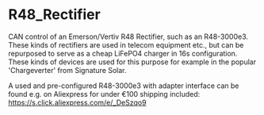 # R48_Rectifier
CAN control of an Emerson/Vertiv R48 Rectifier, such as an R48-3000e3. These kinds of rectifiers are used in telecom equipment etc., but can be repurposed to serve as a cheap LiFePO4 charger in 16s configuration. These kinds of devices are used for this purpose for example in the popular 'Chargeverter' from Signature Solar.

A used and pre-configured R48-3000e3 with adapter interface can be found e.g. on Aliexpress for under €100 shipping included: https://s.click.aliexpress.com/e/_DeSzqo9
